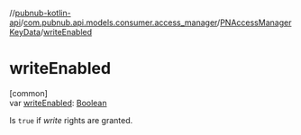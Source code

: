 //[pubnub-kotlin-api](../../../index.md)/[com.pubnub.api.models.consumer.access_manager](../index.md)/[PNAccessManagerKeyData](index.md)/[writeEnabled](write-enabled.md)

# writeEnabled

[common]\
var [writeEnabled](write-enabled.md): [Boolean](https://kotlinlang.org/api/latest/jvm/stdlib/kotlin/-boolean/index.html)

Is `true` if *write* rights are granted.
